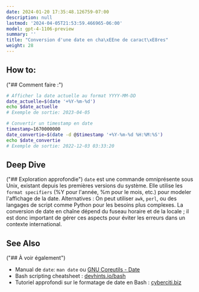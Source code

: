 ```yaml
---
date: 2024-01-20 17:35:48.126759-07:00
description: null
lastmod: '2024-04-05T21:53:59.466965-06:00'
model: gpt-4-1106-preview
summary: ''
title: "Conversion d'une date en cha\xEEne de caract\xE8res"
weight: 28
---
```


## How to:
("## Comment faire :")
```Bash
# Afficher la date actuelle au format YYYY-MM-DD
date_actuelle=$(date '+%Y-%m-%d')
echo $date_actuelle
# Exemple de sortie: 2023-04-05

# Convertir un timestamp en date
timestamp=1670000000
date_convertie=$(date -d @$timestamp '+%Y-%m-%d %H:%M:%S')
echo $date_convertie
# Exemple de sortie: 2022-12-03 03:33:20
```

## Deep Dive
("## Exploration approfondie")
`date` est une commande omniprésente sous Unix, existant depuis les premières versions du système. Elle utilise les `format specifiers` (%Y pour l'année, %m pour le mois, etc.) pour modeler l'affichage de la date. 
Alternatives : On peut utiliser `awk`, `perl`, ou des langages de script comme Python pour les besoins plus complexes. La conversion de date en chaîne dépend du fuseau horaire et de la locale ; il est donc important de gérer ces aspects pour éviter les erreurs dans un contexte international.

## See Also
("## À voir également")
- Manual de `date`: `man date` ou [GNU Coreutils - Date](https://www.gnu.org/software/coreutils/manual/html_node/date-invocation.html)
- Bash scripting cheatsheet : [devhints.io/bash](https://devhints.io/bash)
- Tutoriel approfondi sur le formatage de date en Bash : [cyberciti.biz](https://www.cyberciti.biz/faq/linux-unix-formatting-dates-for-display/)
